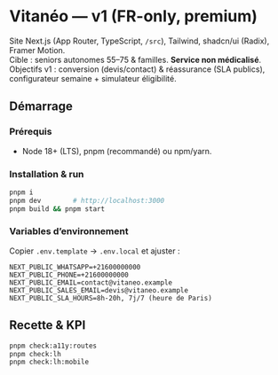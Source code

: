 # Vitanéo — v1 (FR-only, premium)

Site Next.js (App Router, TypeScript, `/src`), Tailwind, shadcn/ui (Radix), Framer Motion.  
Cible : seniors autonomes 55–75 & familles. **Service non médicalisé**.  
Objectifs v1 : conversion (devis/contact) & réassurance (SLA publics), configurateur semaine + simulateur éligibilité.

## Démarrage

### Prérequis
- Node 18+ (LTS), pnpm (recommandé) ou npm/yarn.

### Installation & run
```bash
pnpm i
pnpm dev        # http://localhost:3000
pnpm build && pnpm start
```

### Variables d’environnement
Copier `.env.template` → `.env.local` et ajuster :
```
NEXT_PUBLIC_WHATSAPP=+21600000000
NEXT_PUBLIC_PHONE=+21600000000
NEXT_PUBLIC_EMAIL=contact@vitaneo.example
NEXT_PUBLIC_SALES_EMAIL=devis@vitaneo.example
NEXT_PUBLIC_SLA_HOURS=8h-20h, 7j/7 (heure de Paris)
```

## Recette & KPI
```bash
pnpm check:a11y:routes
pnpm check:lh
pnpm check:lh:mobile
```

<!-- trigger -->
